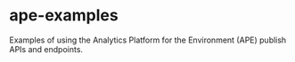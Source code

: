 # ape-examples
Examples of using the Analytics Platform for the Environment (APE) publish APIs and endpoints.
